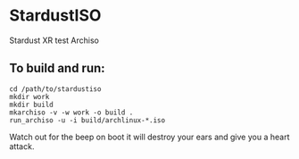 # StardustISO
Stardust XR test Archiso

## To build and run:

```
cd /path/to/stardustiso
mkdir work
mkdir build
mkarchiso -v -w work -o build .
run_archiso -u -i build/archlinux-*.iso
```
Watch out for the beep on boot it will destroy your ears and give you a heart attack.
